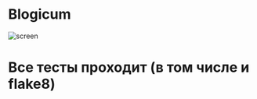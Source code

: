 # Blogicum

![screen](https://i.postimg.cc/nhywmXLn/Screenshot-1.png)

# Все тесты проходит (в том числе и flake8)

